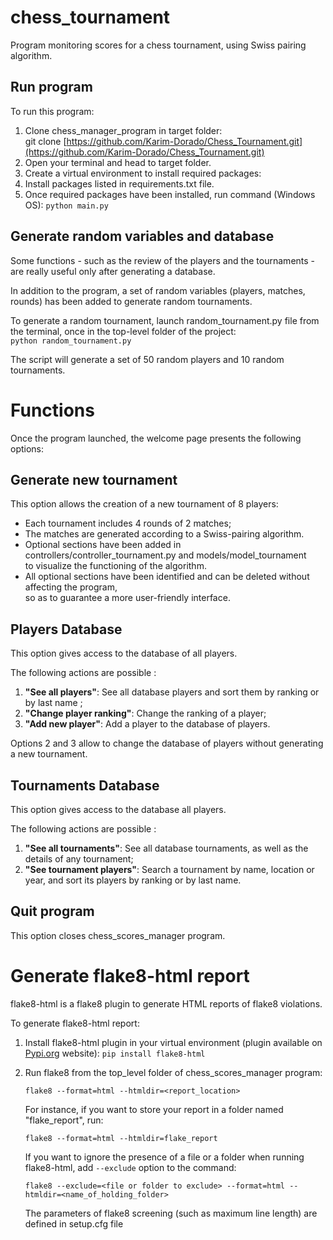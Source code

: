 # chess_tournament
Program monitoring scores for a chess tournament, using Swiss pairing algorithm.

## Run program

To run this program:

1. Clone chess_manager_program in target folder:  
   git clone [https://github.com/Karim-Dorado/Chess_Tournament.git](https://github.com/Karim-Dorado/Chess_Tournament.git)    
2. Open your terminal and head to target folder.  
3. Create a virtual environment to install required packages: 
4. Install packages listed in requirements.txt file.    
5. Once required packages have been installed, run command (Windows OS): `python main.py`

## Generate random variables and database

Some functions - such as the review of the players and the tournaments - are really useful only after generating a database.  

In addition to the program, a set of random variables (players, matches, rounds) has been added to generate random tournaments.  

To generate a random tournament, launch random_tournament.py file from the terminal, once in the top-level folder of the project:  
`python random_tournament.py`  

The script will generate a set of 50 random players and 10 random tournaments.  

# Functions

Once the program launched, the welcome page presents the following options:

## Generate new tournament 

This option allows the creation of a new tournament of 8 players:
* Each tournament includes 4 rounds of 2 matches;
* The matches are generated according to a Swiss-pairing algorithm.
* Optional sections have been added in controllers/controller_tournament.py and models/model_tournament  
to visualize the functioning of the algorithm. 
* All optional sections have been identified and can be deleted without affecting the program,  
so as to guarantee a more user-friendly interface.

## Players Database

This option gives access to the database of all players. 

The following actions are possible :

1. **"See all players"**: See all database players and sort them by ranking or by last name ;
2. **"Change player ranking"**: Change the ranking of a player;
3. **"Add new player"**: Add a player to the database of players.  

Options 2 and 3 allow to change the database of players without generating a new tournament.
   
## Tournaments Database

This option gives access to the database all players. 

The following actions are possible :

1. **"See all tournaments"**: See all database tournaments, as well as the details of any tournament; 
2. **"See tournament players"**: Search a tournament by name, location or year, and sort its players by ranking or by last name.

## Quit program

This option closes chess_scores_manager program. 

# Generate flake8-html report

flake8-html is a flake8 plugin to generate HTML reports of flake8 violations.

To generate flake8-html report:

1. Install flake8-html plugin in your virtual environment (plugin available on [Pypi.org](https://pypi.org/project/flake8-html/) website): `pip install flake8-html` 
2. Run flake8 from the top_level folder of chess_scores_manager program:  

   `flake8 --format=html --htmldir=<report_location>`  

   For instance, if you want to store your report in a folder named "flake_report", run:  

   `flake8 --format=html --htmldir=flake_report`  

   If you want to ignore the presence of a file or a folder when running flake8-html, add `--exclude` option to the command:  

   `flake8 --exclude=<file or folder to exclude> --format=html --htmldir=<name_of_holding_folder>`  
   
   The parameters of flake8 screening (such as maximum line length) are defined in setup.cfg file

